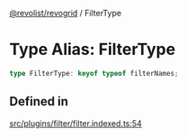 [@revolist/revogrid](README.md) / FilterType

# Type Alias: FilterType

```ts
type FilterType: keyof typeof filterNames;
```

## Defined in

[src/plugins/filter/filter.indexed.ts:54](https://github.com/revolist/revogrid/blob/db3bbd7b3dfb60c01decc2efa78ae175ced1baa0/src/plugins/filter/filter.indexed.ts#L54)
